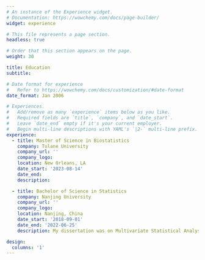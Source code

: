 ```yaml
---
# An instance of the Experience widget.
# Documentation: https://wowchemy.com/docs/page-builder/
widget: experience

# This file represents a page section.
headless: true

# Order that this section appears on the page.
weight: 30

title: Education
subtitle:

# Date format for experience
#   Refer to https://wowchemy.com/docs/customization/#date-format
date_format: Jan 2006

# Experiences.
#   Add/remove as many `experience` items below as you like.
#   Required fields are `title`, `company`, and `date_start`.
#   Leave `date_end` empty if it's your current employer.
#   Begin multi-line descriptions with YAML's `|2-` multi-line prefix.
experience:
  - title: Master of Science in Biostatistics
    company: Tulane University
    company_url: ''
    company_logo: 
    location: New Orleans, LA
    date_start: '2023-08-14'
    date_end: 
    description: 

  - title: Bachelor of Science in Statistics
    company: Nanjing University
    company_url: ''
    company_logo: 
    location: Nanjing, China
    date_start: '2018-09-01'
    date_end: '2022-06-25'
    description: My dissertation was on Multivariate Statistical Analysis.

design:
  columns: '1'
---
```

